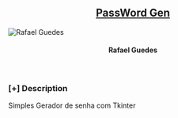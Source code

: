 <h2 align="center"><u>PassWord Gen</u></h2>

![Rafael Guedes](images/banner.png)
<h4 align="center"> Rafael Guedes </h4>

<p align="center">
<br>
</p>

### [+] Description
Simples Gerador de senha com Tkinter

